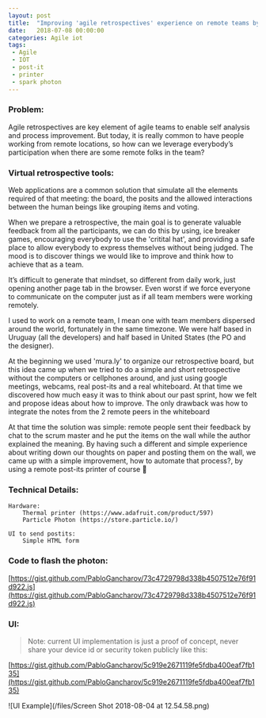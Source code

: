 ```yaml
---
layout: post
title:  "Improving 'agile retrospectives' experience on remote teams by using a IoT Postit printer"
date:   2018-07-08 00:00:00
categories: Agile iot
tags:
 - Agile
 - IOT
 - post-it
 - printer
 - spark photon
---
```


### Problem: 
Agile retrospectives are key element of agile teams to enable self analysis and process improvement.
But today, it is really common to have people working from remote locations, so how can we leverage everybody’s participation when there are some remote folks in the team?

### Virtual retrospective tools:
Web applications are a common solution that simulate all the elements required of that meeting: the board, the posits and the allowed interactions between the human beings like grouping items and voting.

When we prepare a retrospective, the main goal is to generate valuable feedback from all the participants, we can do this by using, ice breaker games, encouraging everybody to use the 'critital hat', and providing a safe place to allow everybody to express themselves without being judged. The mood is to discover things we would like to improve and think how to achieve that as a team.

It’s difficult to generate that mindset, so different from daily work, just opening another page tab in the browser. Even worst if we force everyone to communicate on the computer just as if all team members were working remotely.

I used to work on a remote team, I mean one with team members dispersed around the world, fortunately in the same timezone. We were half based in Uruguay (all the developers) and half based in United States (the PO and the designer).

At the beginning we used 'mura.ly' to organize our retrospective board,
but this idea came up when we tried to do a simple and short retrospective without the computers or cellphones around, and just using google meetings, webcams, real post-its and a real whiteboard. At that time we discovered how much easy it was to think about our past sprint, how we felt and propose ideas about how to improve. The only drawback was how to integrate the notes from the 2 remote peers in the whiteboard

At that time the solution was simple: remote people sent their feedback by chat to the scrum master and he put the items on the wall while the author explained the meaning. By having such a different and simple experience about writing down our thoughts on paper and posting them on the wall, we came up with a simple improvement, how to automate that process?, by using a remote post-its printer of course 🙂


### Technical Details:
	
	Hardware:
		Thermal printer (https://www.adafruit.com/product/597)
		Particle Photon (https://store.particle.io/)

	UI to send postits:
		Simple HTML form

### Code to flash the photon:

[https://gist.github.com/PabloGancharov/73c4729798d338b4507512e76f91d922.js](https://gist.github.com/PabloGancharov/73c4729798d338b4507512e76f91d922.js)


### UI:

> Note: current UI implementation is just a proof of concept, never share your device id or security token publicly like this:

[https://gist.github.com/PabloGancharov/5c919e2671119fe5fdba400eaf7fb135](https://gist.github.com/PabloGancharov/5c919e2671119fe5fdba400eaf7fb135)

![UI Example](/files/Screen Shot 2018-08-04 at 12.54.58.png)
